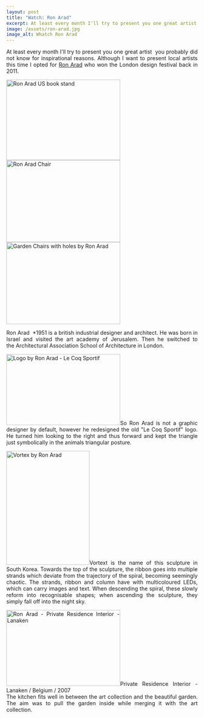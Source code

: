 ```yaml
---
layout: post
title: "Watch: Ron Arad"
excerpt: At least every month I'll try to present you one great artist
image: /assets/ron-arad.jpg
image_alt: Whatch Ron Arad
---
```


<p style="text-align: justify;">At least every month I'll try to present you one great artist  you probably did not know for inspirational reasons. Although I want to present local artists this time I opted for <a href="http://www.ronarad.co.uk/">Ron Arad</a> who won the London design festival back in 2011.</p>
<p style="text-align: justify;"><a href="http://blog.thibaultjanbeyer.com/wp-content/uploads/2014/03/6360992759_10a3eafccc_b.jpg"><img class="aligncenter wp-image-64 size-medium" src="{{ site.baseurl }}/assets/6360992759_10a3eafccc_b-300x212.jpg" alt="Ron Arad US book stand" width="300" height="212" /></a> <a href="http://blog.thibaultjanbeyer.com/wp-content/uploads/2014/03/6360992771_a72f12f32f_b.jpg"><img class="aligncenter wp-image-65 size-medium" src="{{ site.baseurl }}/assets/6360992771_a72f12f32f_b-300x216.jpg" alt="Ron Arad Chair" width="300" height="216" /></a> <a href="http://blog.thibaultjanbeyer.com/wp-content/uploads/2014/03/6360992773_90b456536f_b.jpg"><img class="aligncenter wp-image-66 size-medium" src="{{ site.baseurl }}/assets/6360992773_90b456536f_b-300x216.jpg" alt="Garden Chairs with holes by Ron Arad" width="300" height="216" /></a></p>
<p style="text-align: justify;">Ron Arad  *1951 is a british industrial designer and architect. He was born in Israel and visited the art academy of Jerusalem. Then he switched to the Architectural Association School of Architecture in London.</p>
<p style="text-align: justify;"><a href="http://blog.thibaultjanbeyer.com/wp-content/uploads/2014/03/Le_Coq_Sportif_2012_007_project_image.jpg"><img class="aligncenter wp-image-67 size-medium" src="{{ site.baseurl }}/assets/Le_Coq_Sportif_2012_007_project_image-300x187.jpg" alt="Logo by Ron Arad - Le Coq Sportif" width="300" height="187" /></a>So Ron Arad is not a graphic designer by default, however he redesigned the old "Le Coq Sportif" logo. He turned him looking to the right and thus forward and kept the triangle just symbolically in the animals triangular posture.</p>
<p style="text-align: justify;"><a href="http://blog.thibaultjanbeyer.com/wp-content/uploads/2014/03/0806_lr_01_project_image.jpg"><img class="aligncenter wp-image-68 size-medium" src="{{ site.baseurl }}/assets/0806_lr_01_project_image-219x300.jpg" alt="Vortex by Ron Arad" width="219" height="300" /></a>Vortext is the name of this sculpture in South Korea. Towards the top of the sculpture, the ribbon goes into multiple strands which deviate from the trajectory of the spiral, becoming seemingly chaotic. The strands, ribbon and column have with multicoloured LEDs, which can carry images and text. When descending the spiral, these slowly reform into recognisable shapes; when ascending the sculpture, they simply fall off into the night sky.</p>
<p style="text-align: justify;"><img class="aligncenter wp-image-63 size-medium" src="{{ site.baseurl }}/assets/6360992785_a85120a7f2_b-300x200.jpg" alt="Ron Arad - Private Residence Interior - Lanaken" width="300" height="200" />Private Residence Interior - Lanaken / Belgium / 2007<br />
The kitchen fits well in between the art collection and the beautiful garden. The aim was to pull the garden inside while merging it with the art collection.</p>
